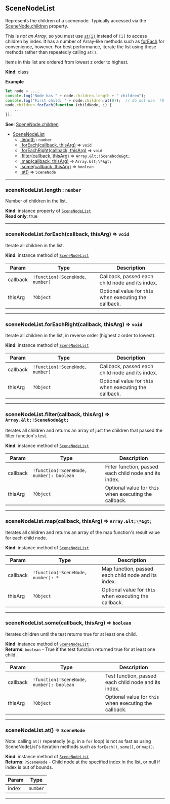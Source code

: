<a name="SceneNodeList"></a>

## SceneNodeList
Represents the children of a scenenode. Typically accessed via the [SceneNode.children](/reference/scenegraph/#SceneNode-children) property.

This is _not an Array_, so you must use [`at(i)`](#SceneNodeList-at) instead of `[i]` to access children by index. It has a
number of Array-like methods such as [forEach](#SceneNodeList-forEach) for convenience, however. For best performance, iterate
the list using these methods rather than repeatedly calling `at()`.

Items in this list are ordered from lowest z order to highest.

**Kind**: class  

**Example**
```js
let node = ...;
console.log("Node has " + node.children.length + " children");
console.log("First child: " + node.children.at(0));  // do not use `[0]` - it will not work!
node.children.forEach(function (childNode, i) {
    ...
});
```

**See**: [SceneNode.children](/reference/scenegraph/#SceneNode-children)  

* [SceneNodeList](#SceneNodeList)
    * [.length](#SceneNodeList-length) : `number`
    * [.forEach(callback, thisArg)](#SceneNodeList-forEach) ⇒ `void`
    * [.forEachRight(callback, thisArg)](#SceneNodeList-forEachRight) ⇒ `void`
    * [.filter(callback, thisArg)](#SceneNodeList-filter) ⇒ `Array.&lt;!SceneNode&gt;`
    * [.map(callback, thisArg)](#SceneNodeList-map) ⇒ `Array.&lt;\*&gt;`
    * [.some(callback, thisArg)](#SceneNodeList-some) ⇒ `boolean`
    * [.at()](#SceneNodeList-at) ⇒ `SceneNode`


* * *

<a name="SceneNodeList-length"></a>

### sceneNodeList.length : `number`
Number of children in the list.

**Kind**: instance property of [`SceneNodeList`](#SceneNodeList)  
**Read only**: true  

* * *

<a name="SceneNodeList-forEach"></a>

### sceneNodeList.forEach(callback, thisArg) ⇒ `void`
Iterate all children in the list.

**Kind**: instance method of [`SceneNodeList`](#SceneNodeList)  

| Param | Type | Description |
| --- | --- | --- |
| callback | `!function(!SceneNode, number)` | Callback, passed each child node and its index. |
| thisArg | `?Object` | Optional value for `this` when executing the callback. |


* * *

<a name="SceneNodeList-forEachRight"></a>

### sceneNodeList.forEachRight(callback, thisArg) ⇒ `void`
Iterate all children in the list, in reverse order (highest z order to lowest).

**Kind**: instance method of [`SceneNodeList`](#SceneNodeList)  

| Param | Type | Description |
| --- | --- | --- |
| callback | `!function(!SceneNode, number)` | Callback, passed each child node and its index. |
| thisArg | `?Object` | Optional value for `this` when executing the callback. |


* * *

<a name="SceneNodeList-filter"></a>

### sceneNodeList.filter(callback, thisArg) ⇒ `Array.&lt;!SceneNode&gt;`
Iterates all children and returns an array of just the children that passed the filter function's test.

**Kind**: instance method of [`SceneNodeList`](#SceneNodeList)  

| Param | Type | Description |
| --- | --- | --- |
| callback | `!function(!SceneNode, number): boolean` | Filter function, passed each child node and its index. |
| thisArg | `?Object` | Optional value for `this` when executing the callback. |


* * *

<a name="SceneNodeList-map"></a>

### sceneNodeList.map(callback, thisArg) ⇒ `Array.&lt;\*&gt;`
Iterates all children and returns an array of the map function's result value for each child node.

**Kind**: instance method of [`SceneNodeList`](#SceneNodeList)  

| Param | Type | Description |
| --- | --- | --- |
| callback | `!function(!SceneNode, number): *` | Map function, passed each child node and its index. |
| thisArg | `?Object` | Optional value for `this` when executing the callback. |


* * *

<a name="SceneNodeList-some"></a>

### sceneNodeList.some(callback, thisArg) ⇒ `boolean`
Iterates children until the test returns true for at least one child.

**Kind**: instance method of [`SceneNodeList`](#SceneNodeList)  
**Returns**: `boolean` - True if the test function returned true for at least one child.  

| Param | Type | Description |
| --- | --- | --- |
| callback | `!function(!SceneNode, number): boolean` | Test function, passed each child node and its index. |
| thisArg | `?Object` | Optional value for `this` when executing the callback. |


* * *

<a name="SceneNodeList-at"></a>

### sceneNodeList.at() ⇒ `SceneNode`
Note: calling `at()` repeatedly (e.g. in a `for` loop) is not as fast as using SceneNodeList's iteration methods such as `forEach()`,
`some()`, or `map()`.

**Kind**: instance method of [`SceneNodeList`](#SceneNodeList)  
**Returns**: `?SceneNode` - Child node at the specified index in the list, or null if index is out of bounds.  

| Param | Type |
| --- | --- |
| index | `number` |


* * *


